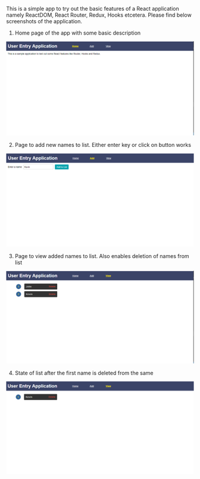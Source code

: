 This is a simple app to try out the basic features of a React application namely ReactDOM, React Router, Redux, Hooks etcetera. Please find below screenshots of the application.


1. Home page of the app with some basic description

![Home page of the app with some basic description](/home.png)


2. Page to add new names to list. Either enter key or click on button works

![Page to add new names to list. Either enter key or click on button works](/add.png)


3. Page to view added names to list. Also enables deletion of names from list

![Page to view added names to list. Also enables deletion of names from list](/view.png)


4. State of list after the first name is deleted from the same

![State of list after the first name is deleted from the same](/delete.png)
